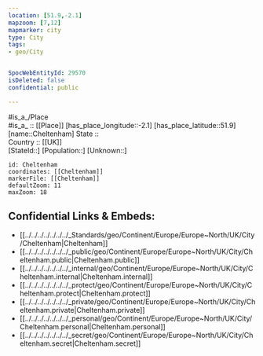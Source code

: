 ```yaml
---
location: [51.9,-2.1] 
mapzoom: [7,12] 
mapmarker: city 
type: City
tags:
- geo/City


SpocWebEntityId: 29570
isDeleted: false
confidential: public

---
```

#is_a_/Place  
#is_a_ :: [[Place]] 
[has_place_longitude::-2.1] 
[has_place_latitude::51.9] 
[name::Cheltenham] 
State ::  
Country :: [[UK]]  
[StateId::] 
[Population::] 
[Unknown::] 


```leaflet
id: Cheltenham
coordinates: [[Cheltenham]] 
markerFile: [[Cheltenham]] 
defaultZoom: 11 
maxZoom: 18
```


## Confidential Links & Embeds: 
- [[../../../../../../../_Standards/geo/Continent/Europe/Europe~North/UK/City/Cheltenham|Cheltenham]] 
- [[../../../../../../../_public/geo/Continent/Europe/Europe~North/UK/City/Cheltenham.public|Cheltenham.public]] 
- [[../../../../../../../_internal/geo/Continent/Europe/Europe~North/UK/City/Cheltenham.internal|Cheltenham.internal]] 
- [[../../../../../../../_protect/geo/Continent/Europe/Europe~North/UK/City/Cheltenham.protect|Cheltenham.protect]] 
- [[../../../../../../../_private/geo/Continent/Europe/Europe~North/UK/City/Cheltenham.private|Cheltenham.private]] 
- [[../../../../../../../_personal/geo/Continent/Europe/Europe~North/UK/City/Cheltenham.personal|Cheltenham.personal]] 
- [[../../../../../../../_secret/geo/Continent/Europe/Europe~North/UK/City/Cheltenham.secret|Cheltenham.secret]] 

